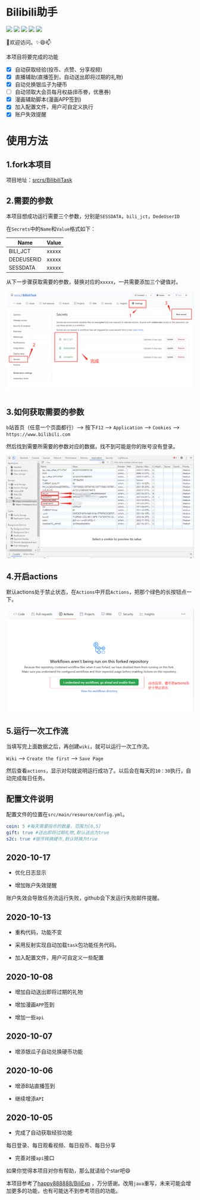 # Bilibili助手

![](https://img.shields.io/github/issues/srcrs/BilibiliTask?color=green)
![](https://img.shields.io/github/forks/srcrs/BilibiliTask?color=orange)
![](https://img.shields.io/github/stars/srcrs/BilibiliTask?color=yellow)
![](https://img.shields.io/github/license/srcrs/BilibiliTask?color=ff69b4)
![](https://img.shields.io/github/search/srcrs/BilibiliTask/main?color=blue)

👯欢迎访问。✨😄📫

本项目将要完成的功能 

* [x] 自动获取经验(投币、点赞、分享视频) 
* [x] 直播辅助(直播签到，自动送出即将过期的礼物) 
* [x] 自动兑换银瓜子为硬币 
* [ ] 自动领取大会员每月权益(B币劵，优惠券) 
* [x] 漫画辅助脚本(漫画APP签到) 
* [x] 加入配置文件，用户可自定义执行
* [x] 账户失效提醒

# 使用方法

## 1.fork本项目

项目地址：[srcrs/BilibiliTask](https://github.com/srcrs/BilibiliTask)

## 2.需要的参数

本项目想成功运行需要三个参数，分别是`SESSDATA`，`bili_jct`，`DedeUserID`

在`Secrets`中的`Name`和`Value`格式如下：

Name | Value
-|-
BILI_JCT | xxxxx
DEDEUSERID | xxxxx
SESSDATA | xxxxx

从下一步骤获取需要的参数，替换对应的`xxxxx`，一共需要添加三个键值对。

![](img/2.png)

## 3.如何获取需要的参数

`b`站首页（任意一个页面都行）--> 按下`F12` --> `Application` --> `Cookies` --> `https://www.bilibili.com`

然后找到需要所需要的参数对应的数据，找不到可能是你的账号没有登录。

![](img/1.png)

## 4.开启actions

默认actions处于禁止状态，在`Actions`中开启`Actions`，把那个绿色的长按钮点一下。

![](img/3.png)

## 5.运行一次工作流

当填写完上面数据之后，再创建`wiki`，就可以运行一次工作流。

`Wiki` --> `Create the first` --> `Save Page`

然后查看`actions`，显示对勾就说明运行成功了。以后会在每天的`10：30`执行，自动完成每日任务。

## 配置文件说明

配置文件的位置在`src/main/resource/config.yml`。

```yml
coin: 5 #每天需要投币的数量，范围为[0,5]
gift: true #送出即将过期礼物,默认送出为true
s2c: true #银币转换硬币,默认转换为true
``` 

## 2020-10-17

+ 优化日志显示

+ 增加账户失效提醒

账户失效会导致任务流运行失败，github会下发运行失败邮件提醒。

## 2020-10-13

+ 重构代码，功能不变

+ 采用反射实现自动加载`task`包功能任务代码。

+ 加入配置文件，用户可自定义一些配置

## 2020-10-08

+ 增加自动送出即将过期的礼物

+ 增加漫画`APP`签到

+ 增加一些`api`

## 2020-10-07

+ 增添银瓜子自动兑换硬币功能

## 2020-10-06

+ 增添B站直播签到

+ 继续增添`API`

## 2020-10-05

+ 完成了自动获取经验功能

每日登录、每日观看视频、每日投币、每日分享

+ 完善对接`api`接口

如果你觉得本项目对你有帮助，那么就请给个star吧😄

本项目参考了[happy888888/BiliExp](https://github.com/happy888888/BiliExp) ，万分感谢。改用`java`重写，未来可能会增加更多的功能，也有可能达不到参考项目的功能。